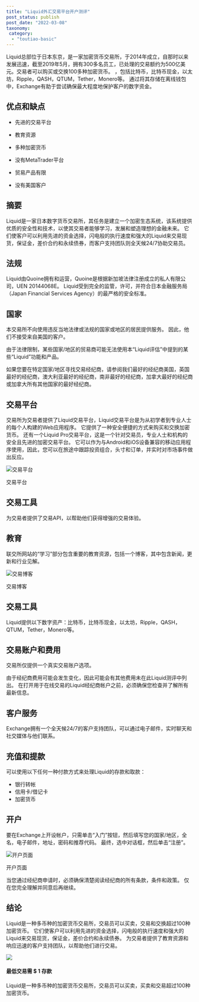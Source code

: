 ```yaml
---
title: "Liquid外汇交易平台开户测评"
post_status: publish
post_date: "2022-03-08"
taxonomy:
 category: 
  - "toutiao-basic"
---
```


Liquid总部位于日本东京，是一家加密货币交易所，于2014年成立，自那时以来发展迅速，截至2019年5月，拥有300多名员工，已处理的交易额约为500亿美元。交易者可以购买或交换100多种加密货币。 ，包括比特币，比特币现金，以太坊，Ripple，QASH，QTUM，Tether，Monero等。 通过将其存储在离线钱包中，Exchange有助于尝试确保最大程度地保护客户的数字资金。

## 优点和缺点

- 先进的交易平台

- 教育资源

- 多种加密货币

- 没有MetaTrader平台

- 贸易产品有限

- 没有美国客户


## 摘要

Liquid是一家日本数字货币交易所，其任务是建立一个加密生态系统，该系统提供优质的安全性和技术，以使其交易者能够学习，发展和塑造理想的金融未来。 它们使客户可以利用先进的资金选择，闪电般的执行速度和强大的Liquid来交易现货，保证金，差价合约和永续债券，而客户支持团队则全天候24/7协助交易员。

## 法规

Liquid由Quoine拥有和运营，Quoine是根据新加坡法律注册成立的私人有限公司，UEN 20144068E。 Liquid受到完全的监管，许可，并符合日本金融服务局（Japan Financial Services Agency）的最严格的安全标准。

## 国家

本交易所不向使用违反当地法律或法规的国家或地区的居民提供服务。 因此，他们不接受来自美国的客户。

由于法律限制，某些国家/地区的贸易商可能无法使用本“Liquid评估”中提到的某些“Liquid”功能和产品。

如果您要在特定国家/地区寻找交易经纪商，请参阅我们最好的经纪商美国，英国最好的经纪商，澳大利亚最好的经纪商，南非最好的经纪商，加拿大最好的经纪商或加拿大所有其他国家的最好经纪商。

## 交易平台

交易所为交易者提供了Liquid交易平台，Liquid交易平台是为从初学者到专业人士的每个人构建的Web应用程序。 它提供了一种安全便捷的方式来购买和交换加密货币。 还有一个Liquid Pro交易平台，这是一个针对交易员，专业人士和机构的安全且先进的加密交易平台。 它可以作为与Android和iOS设备兼容的移动应用程序使用，因此，您可以在旅途中跟踪投资组合，头寸和订单，并实时对市场事件做出反应。

![交易平台](https://cdn.fendou.la/funstoutiao/2020/11/Liquid-Review-Trading-Platform-886x1024.jpg "交易平台")

交易平台

## 交易工具

为交易者提供了交易API，以帮助他们获得增强的交易体验。

## 教育

联交所网站的“学习”部分包含重要的教育资源，包括一个博客，其中包含新闻，更新和行业见解。

![交易博客](https://cdn.fendou.la/funstoutiao/2020/11/Liquid-Review-Trading-Blog.jpg "交易博客")

交易博客

## 交易工具

Liquid提供以下数字资产：比特币，比特币现金，以太坊，Ripple，QASH，QTUM，Tether，Monero等。

## 交易账户和费用

交易所仅提供一个真实交易账户选项。

由于经纪商费用可能会发生变化，因此可能会有其他费用未在此Liquid测评中列出。 在打开用于在线交易的Liquid经纪商帐户之前，必须确保您检查并了解所有最新信息。

## 客户服务

Exchange拥有一个全天候24/7的客户支持团队，可以通过电子邮件，实时聊天和社交媒体与他们联系。

## 充值和提款

可以使用以下任何一种付款方式来处理Liquid的存款和取款：

- 银行转帐
- 信用卡/借记卡
- 加密货币

## 开户

要在Exchange上开设帐户，只需单击“入门”按钮，然后填写您的国家/地区，全名，电子邮件，地址，密码和推荐代码。 最终，选中对话框，然后单击“注册”。

![开户页面](https://cdn.fendou.la/funstoutiao/2020/11/Liquid-Review-Account-Opening-Page.jpg "开户页面")

开户页面

当您通过经纪商申请时，必须确保清楚阅读经纪商的所有条款，条件和政策。 仅在您完全理解并同意后再继续。

## 结论

Liquid是一种多币种的加密货币交易所，交易员可以买卖，交易和交换超过100种加密货币。 它们使客户可以利用先进的资金选择，闪电般的执行速度和强大的Liquid来交易现货，保证金，差价合约和永续债券。 为交易者提供了教育资源和响应迅速的客户支持团队，以帮助他们进行交易。

![](https://cdn.fendou.la/funstoutiao/2020/11/Liquid-Logo.png)

#### 最低交易需 $ 1 存款

Liquid是一种多币种的加密货币交易所，交易员可以买卖，买卖和交易超过100种加密货币。
